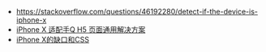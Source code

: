 - https://stackoverflow.com/questions/46192280/detect-if-the-device-is-iphone-x
- [iPhone X 适配手Q H5 页面通用解决方案](https://cloud.tencent.com/community/article/686372)
- [iPhone X的缺口和CSS](http://web.jobbole.com/92448/)
